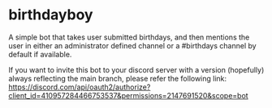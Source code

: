 # birthdayboy
A simple bot that takes user submitted birthdays, and then mentions the user in either an administrator defined channel or a #birthdays channel by default if available.

If you want to invite this bot to your discord server with a version (hopefully) always reflecting the main branch, please refer the following link:
https://discord.com/api/oauth2/authorize?client_id=410957284466753537&permissions=2147691520&scope=bot
